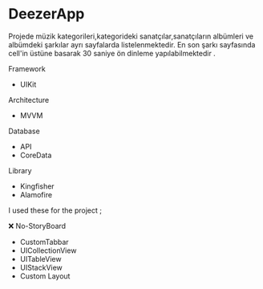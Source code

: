 # DeezerApp

Projede müzik kategorileri,kategorideki sanatçılar,sanatçıların albümleri ve albümdeki şarkılar ayrı sayfalarda listelenmektedir.
En son şarkı sayfasında cell'in üstüne basarak 30 saniye ön dinleme yapılabilmektedir .

Framework 

- UIKit

Architecture

- MVVM

Database

- API
- CoreData

Library
- Kingfisher
- Alamofire


I used these for the project ;

❌  No-StoryBoard
- CustomTabbar
- UICollectionView 
- UITableView 
- UIStackView
- Custom Layout 
